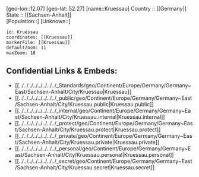 ﻿---
location: [52.27,12.07] 
mapzoom: [7,12] 
mapmarker: city 
type: City
tags:
- geo/City


SpocWebEntityId: 31674
isDeleted: false
confidential: public

---
[geo-lon::12.07] 
[geo-lat::52.27] 
[name::Kruessau] 
Country :: [[Germany]]  
State :: [[Sachsen-Anhalt]]  
[Population::] 
[Unknown::] 


```leaflet
id: Kruessau
coordinates: [[Kruessau]] 
markerFile: [[Kruessau]] 
defaultZoom: 11 
maxZoom: 18
```


## Confidential Links & Embeds: 
- [[../../../../../../../../_Standards/geo/Continent/Europe/Germany/Germany~East/Sachsen-Anhalt/City/Kruessau|Kruessau]] 
- [[../../../../../../../../_public/geo/Continent/Europe/Germany/Germany~East/Sachsen-Anhalt/City/Kruessau.public|Kruessau.public]] 
- [[../../../../../../../../_internal/geo/Continent/Europe/Germany/Germany~East/Sachsen-Anhalt/City/Kruessau.internal|Kruessau.internal]] 
- [[../../../../../../../../_protect/geo/Continent/Europe/Germany/Germany~East/Sachsen-Anhalt/City/Kruessau.protect|Kruessau.protect]] 
- [[../../../../../../../../_private/geo/Continent/Europe/Germany/Germany~East/Sachsen-Anhalt/City/Kruessau.private|Kruessau.private]] 
- [[../../../../../../../../_personal/geo/Continent/Europe/Germany/Germany~East/Sachsen-Anhalt/City/Kruessau.personal|Kruessau.personal]] 
- [[../../../../../../../../_secret/geo/Continent/Europe/Germany/Germany~East/Sachsen-Anhalt/City/Kruessau.secret|Kruessau.secret]] 
